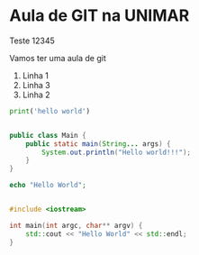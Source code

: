 # Aula de GIT na UNIMAR

Teste 12345

Vamos ter uma aula de git

1. Linha 1
1. Linha 3
1. Linha 2


```python
print('hello world')
```

```java

public class Main {
    public static main(String... args) {
        System.out.println("Hello world!!!");
    }
}
```


```php
echo "Hello World";
```

```c++

#include <iostream>

int main(int argc, char** argv) {
    std::cout << "Hello World" << std::endl;
}

```
